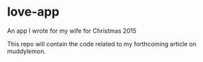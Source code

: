 # love-app
An app I wrote for my wife for Christmas 2015

This repo will contain the code related to my forthcoming article on muddylemon.

